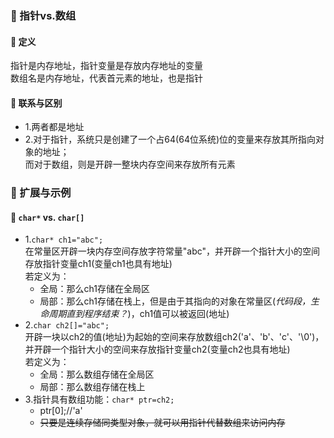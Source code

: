 ### 🐋 指针vs.数组
#### 🍎 定义
指针是内存地址，指针变量是存放内存地址的变量  
数组名是内存地址，代表首元素的地址，也是指针
#### 🍎 联系与区别
* 1.两者都是地址
* 2.对于指针，系统只是创建了一个占64(64位系统)位的变量来存放其所指向对象的地址；  
而对于数组，则是开辟一整块内存空间来存放所有元素  
### 🐋 扩展与示例
#### 🍎 `char*` vs. `char[]`
* 1.`char* ch1="abc";`  
在常量区开辟一块内存空间存放字符常量"abc"，并开辟一个指针大小的空间存放指针变量ch1(变量ch1也具有地址)  
若定义为：  
  * 全局：那么ch1存储在全局区  
  * 局部：那么ch1存储在栈上，但是由于其指向的对象在常量区(*代码段，生命周期直到程序结束？*)，ch1值可以被返回(地址)    
* 2.`char ch2[]="abc";`  
开辟一块以ch2的值(地址)为起始的空间来存放数组ch2('a'、'b'、'c'、'\0')，并开辟一个指针大小的空间来存放指针变量ch2(变量ch2也具有地址)  
若定义为：  
  * 全局：那么数组存储在全局区  
  * 局部：那么数组存储在栈上  
* 3.指针具有数组功能：`char* ptr=ch2;`
  * ptr[0];//'a'  
  * ~~只要是连续存储同类型对象，就可以用指针代替数组来访问内存~~
